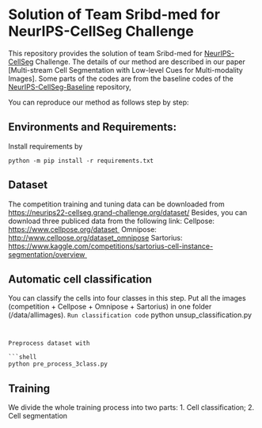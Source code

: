 # Solution of Team Sribd-med for NeurIPS-CellSeg Challenge
This repository provides the solution of team Sribd-med for [NeurIPS-CellSeg](https://neurips22-cellseg.grand-challenge.org/) Challenge. The details of our method are described in our paper [Multi-stream Cell Segmentation with Low-level Cues for Multi-modality Images]. Some parts of the codes are from the baseline codes of the [NeurIPS-CellSeg-Baseline](https://github.com/JunMa11/NeurIPS-CellSeg) repository,

You can reproduce our method as follows step by step:

## Environments and Requirements:
Install requirements by

```shell
python -m pip install -r requirements.txt
```

## Dataset
The competition training and tuning data can be downloaded from https://neurips22-cellseg.grand-challenge.org/dataset/
Besides, you can download three publiced data from the following link: 
Cellpose: https://www.cellpose.org/dataset 
Omnipose: http://www.cellpose.org/dataset_omnipose
Sartorius: https://www.kaggle.com/competitions/sartorius-cell-instance-segmentation/overview 

## Automatic cell classification
You can classify the cells into four classes in this step.
Put all the images (competition + Cellpose + Omnipose + Sartorius) in one folder (/data/allimages).
```Run classification code```
python unsup_classification.py
```


Preprocess dataset with

```shell
python pre_process_3class.py
```

## Training
We divide the whole training process into two parts: 1. Cell classification; 2. Cell segmentation


